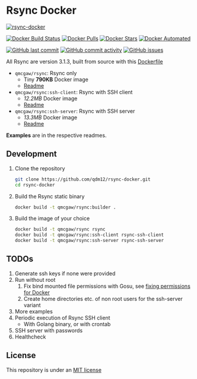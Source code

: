 # Rsync Docker

[![rsync-docker](https://github.com/qdm12/rsync-docker/raw/master/title.png)](https://hub.docker.com/r/qmcgaw/rsync)

[![Docker Build Status](https://img.shields.io/docker/cloud/build/qmcgaw/rsync.svg)](https://hub.docker.com/r/qmcgaw/rsync)
[![Docker Pulls](https://img.shields.io/docker/pulls/qmcgaw/rsync.svg)](https://hub.docker.com/r/qmcgaw/rsync)
[![Docker Stars](https://img.shields.io/docker/stars/qmcgaw/rsync.svg)](https://hub.docker.com/r/qmcgaw/rsync)
[![Docker Automated](https://img.shields.io/docker/cloud/automated/qmcgaw/rsync.svg)](https://hub.docker.com/r/qmcgaw/rsync)

[![GitHub last commit](https://img.shields.io/github/last-commit/qdm12/rsync-docker.svg)](https://github.com/qdm12/rsync-docker/issues)
[![GitHub commit activity](https://img.shields.io/github/commit-activity/y/qdm12/rsync-docker.svg)](https://github.com/qdm12/rsync-docker/issues)
[![GitHub issues](https://img.shields.io/github/issues/qdm12/rsync-docker.svg)](https://github.com/qdm12/rsync-docker/issues)

All Rsync are version 3.1.3, built from source with this [Dockerfile](https://github.com/qdm12/rsync-docker/blob/master/Dockerfile)

- `qmcgaw/rsync`: Rsync only
    - Tiny **790KB** Docker image
    - [Readme](https://github.com/qdm12/rsync-docker/tree/master/rsync)
- `qmcgaw/rsync:ssh-client`: Rsync with SSH client
    - *12.2MB* Docker image
    - [Readme](https://github.com/qdm12/rsync-docker/tree/master/rsync-ssh-client)
- `qmcgaw/rsync:ssh-server`: Rsync with SSH server
    - *13.3MB* Docker image
    - [Readme](https://github.com/qdm12/rsync-docker/tree/master/rsync-ssh-server)

**Examples** are in the respective readmes.

## Development

1. Clone the repository

    ```sh
    git clone https://github.com/qdm12/rsync-docker.git
    cd rsync-docker
    ```

1. Build the Rsync static binary

    ```sh
    docker build -t qmcgaw/rsync:builder .
    ```

1. Build the image of your choice

    ```sh
    docker build -t qmcgaw/rsync rsync
    docker build -t qmcgaw/rsync:ssh-client rsync-ssh-client
    docker build -t qmcgaw/rsync:ssh-server rsync-ssh-server
    ```

## TODOs

1. Generate ssh keys if none were provided
1. Run without root
    1. Fix bind mounted file permissions with Gosu, see [fixing permissions for Docker](http://gianluca.dellavedova.org/2018/09/04/fixing-permissions-for-docker/)
    1. Create home directories etc. of non root users for the ssh-server variant
1. More examples
1. Periodic execution of Rsync SSH client
    - With Golang binary, or with crontab
1. SSH server with passwords
1. Healthcheck

## License

This repository is under an [MIT license](https://github.com/qdm12/rsync-docker/master/license)
